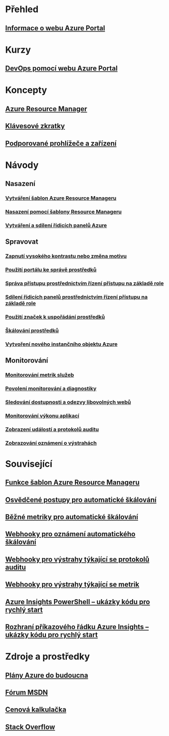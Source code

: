 # Přehled
## [Informace o webu Azure Portal](../azure-portal-overview.md)
# Kurzy
## [DevOps pomocí webu Azure Portal](tutorial-azureportal-devops.md)
# Koncepty
## [Azure Resource Manager](../azure-resource-manager/resource-group-overview.md)
## [Klávesové zkratky](azure-portal-keyboard-shortcuts.md)
## [Podporované prohlížeče a zařízení](../azure-preview-portal-supported-browsers-devices.md)
# Návody
## Nasazení
### [Vytváření šablon Azure Resource Manageru](../azure-resource-manager/resource-group-authoring-templates.md)
### [Nasazení pomocí šablony Resource Manageru](../azure-resource-manager/resource-group-template-deploy.md)
### [Vytváření a sdílení řídicích panelů Azure](azure-portal-dashboards.md)
## Spravovat
### [Zapnutí vysokého kontrastu nebo změna motivu](azure-portal-change-theme-high-contrast.md)
### [Použití portálu ke správě prostředků](../azure-resource-manager/resource-group-portal.md)
### [Správa přístupu prostřednictvím řízení přístupu na základě role](../active-directory/role-based-access-control-configure.md)
### [Sdílení řídicích panelů prostřednictvím řízení přístupu na základě role](azure-portal-dashboard-share-access.md)
### [Použití značek k uspořádání prostředků](../azure-resource-manager/resource-group-using-tags.md)
### [Škálování prostředků](../monitoring-and-diagnostics/insights-how-to-scale.md)
### [Vytvoření nového instančního objektu Azure](../azure-resource-manager/resource-group-create-service-principal-portal.md)
## Monitorování
### [Monitorování metrik služeb](../monitoring-and-diagnostics/insights-how-to-customize-monitoring.md)
### [Povolení monitorování a diagnostiky](../monitoring-and-diagnostics/insights-how-to-use-diagnostics.md)
### [Sledování dostupnosti a odezvy libovolných webů](../application-insights/app-insights-monitor-web-app-availability.md)
### [Monitorování výkonu aplikací](../application-insights/app-insights-azure-web-apps.md)
### [Zobrazení událostí a protokolů auditu](../monitoring-and-diagnostics/insights-debugging-with-events.md)
### [Zobrazování oznámení o výstrahách](../monitoring-and-diagnostics/insights-receive-alert-notifications.md)

# Související
## [Funkce šablon Azure Resource Manageru](../azure-resource-manager/resource-group-template-functions.md)
## [Osvědčené postupy pro automatické škálování](../monitoring-and-diagnostics/insights-autoscale-best-practices.md)
## [Běžné metriky pro automatické škálování](../monitoring-and-diagnostics/insights-autoscale-common-metrics.md)
## [Webhooky pro oznámení automatického škálování](../monitoring-and-diagnostics/insights-autoscale-to-webhook-email.md)
## [Webhooky pro výstrahy týkající se protokolů auditu](../monitoring-and-diagnostics/insights-auditlog-to-webhook-email.md)
## [Webhooky pro výstrahy týkající se metrik](../monitoring-and-diagnostics/insights-webhooks-alerts.md)
## [Azure Insights PowerShell – ukázky kódu pro rychlý start](../monitoring-and-diagnostics/insights-powershell-samples.md)
## [Rozhraní příkazového řádku Azure Insights – ukázky kódu pro rychlý start](../monitoring-and-diagnostics/insights-cli-samples.md)

# Zdroje a prostředky
## [Plány Azure do budoucna](https://azure.microsoft.com/roadmap/?category=monitoring-management)
## [Fórum MSDN](https://social.msdn.microsoft.com/Forums/en-US/home?forum=windowsazuremanagement) 
## [ Cenová kalkulačka](https://azure.microsoft.com/pricing/calculator/)
## [Stack Overflow](http://stackoverflow.com/questions/tagged/azure-management-portal)





